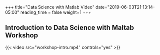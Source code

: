 +++
title="Data Science with Matlab Video"
date="2019-06-03T21:13:14-05:00"
reading_time = false 
weight=1
+++

## Introduction to Data Science with Maltab Workshop
{{< video src="workshop-intro.mp4" controls="yes" >}}
